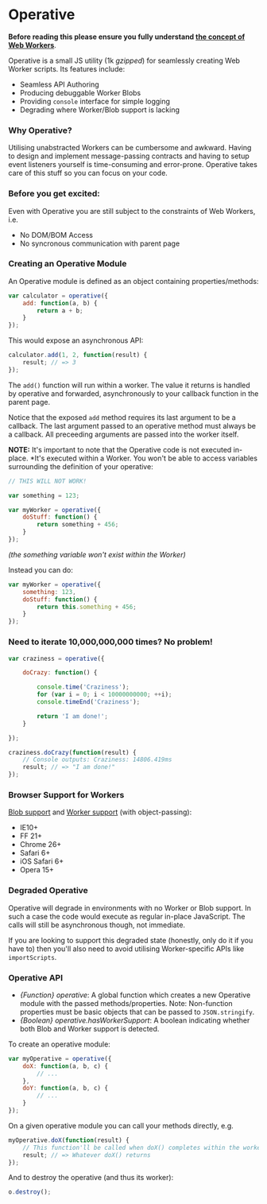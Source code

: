 # Operative

**Before reading this please ensure you fully understand [the concept of Web Workers](https://developer.mozilla.org/en-US/docs/Web/Guide/Performance/Using_web_workers)**.

Operative is a small JS utility (1k *gzipped*) for seamlessly creating Web Worker scripts. Its features include:

 * Seamless API Authoring
 * Producing debuggable Worker Blobs
 * Providing `console` interface for simple logging
 * Degrading where Worker/Blob support is lacking

### Why Operative?

Utilising unabstracted Workers can be cumbersome and awkward. Having to design and implement message-passing contracts and having to setup event listeners yourself is time-consuming and error-prone. Operative takes care of this stuff so you can focus on your code.

### Before you get excited:

Even with Operative you are still subject to the constraints of Web Workers, i.e.

 * No DOM/BOM Access
 * No syncronous communication with parent page

### Creating an Operative Module

An Operative module is defined as an object containing properties/methods:

```js
var calculator = operative({
	add: function(a, b) {
		return a + b;
	}
});
```

This would expose an asynchronous API:

```js
calculator.add(1, 2, function(result) {
	result; // => 3
});
```

The `add()` function will run within a worker. The value it returns is handled by operative and forwarded, asynchronously to your callback function in the parent page.

Notice that the exposed `add` method requires its last argument to be a callback. The last argument passed to an operative method must always be a callback. All preceeding arguments are passed into the worker itself.

**NOTE:** It's important to note that the Operative code is not executed in-place. *It's executed within a Worker. You won't be able to access variables surrounding the definition of your operative:

```js
// THIS WILL NOT WORK!

var something = 123;

var myWorker = operative({
	doStuff: function() {
		return something + 456;
	}
});
```

*(the something variable won't exist within the Worker)*

Instead you can do:

```js
var myWorker = operative({
	something: 123,
	doStuff: function() {
		return this.something + 456;
	}
});
```

### Need to iterate 10,000,000,000 times? No problem!

```js
var craziness = operative({

	doCrazy: function() {

		console.time('Craziness');
		for (var i = 0; i < 10000000000; ++i);
		console.timeEnd('Craziness');

		return 'I am done!';
	}

});

craziness.doCrazy(function(result) {
	// Console outputs: Craziness: 14806.419ms 
	result; // => "I am done!"
});
```

### Browser Support for Workers

[Blob support](http://caniuse.com/#feat=filereader) and [Worker support](http://caniuse.com/#feat=webworkers) (with object-passing):

 * IE10+
 * FF 21+
 * Chrome 26+
 * Safari 6+
 * iOS Safari 6+
 * Opera 15+

### Degraded Operative

Operative will degrade in environments with no Worker or Blob support. In such a case the code would execute as regular in-place JavaScript. The calls will still be asynchronous though, not immediate.

If you are looking to support this degraded state (honestly, only do it if you have to) then you'll also need to avoid utilising Worker-specific APIs like `importScripts`.

### Operative API

 * *{Function}* *operative*: A global function which creates a new Operative module with the passed methods/properties. Note: Non-function properties must be basic objects that can be passed to `JSON.stringify`.
 * *{Boolean}* *operative.hasWorkerSupport*: A boolean indicating whether both Blob and Worker support is detected.

To create an operative module:

```js
var myOperative = operative({
	doX: function(a, b, c) {
		// ...
	},
	doY: function(a, b, c) {
		// ...
	}
});
```

On a given operative module you can call your methods directly, e.g.

```js
myOperative.doX(function(result) {
	// This function'll be called when doX() completes within the worker
	result; // => Whatever doX() returns
});
```

And to destroy the operative (and thus its worker):

```js
o.destroy();
```

